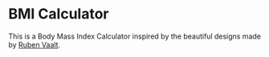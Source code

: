 # BMI Calculator 

This is a Body Mass Index Calculator inspired by the beautiful designs made by [Ruben Vaalt](https://dribbble.com/shots/4585382-Simple-BMI-Calculator). 
